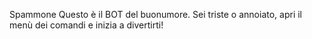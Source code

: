 Spammone
Questo è il BOT del buonumore. Sei triste o annoiato, apri il menù dei comandi e inizia a divertirti!
